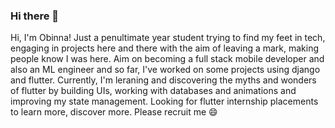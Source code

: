 ### Hi there 👋

Hi, I'm Obinna! Just a penultimate year student trying to find my feet in tech, engaging in projects here and there with the aim of leaving a mark, making people know I was here. Aim on becoming a full stack mobile developer and also an ML engineer and so far, I've worked on some projects using django and flutter. Currently, I'm leraning and discovering the myths and wonders of flutter by building UIs, working with databases and animations and improving my state management. Looking for flutter internship placements to learn more, discover more. Please recruit me 😄


<!--
**donaldamadi/donaldamadi** is a ✨ _special_ ✨ repository because its `README.md` (this file) appears on your GitHub profile.

Here are some ideas to get you started:

- 🔭 I’m currently working on ...
- 🌱 I’m currently learning ...
- 👯 I’m looking to collaborate on ...
- 🤔 I’m looking for help with ...
- 💬 Ask me about ...
- 📫 How to reach me: ...
- 😄 Pronouns: ...
- ⚡ Fun fact: ...
-->
